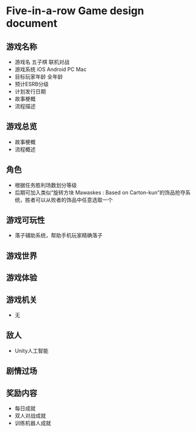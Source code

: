 # Five-in-a-row Game design document
## 游戏名称
- 游戏名 五子棋 联机对战
- 游戏系统 iOS Android PC Mac
- 目标玩家年龄 全年龄
- 预计ESRB分级
- 计划发行日期
- 故事梗概
- 流程描述

## 游戏总览
- 故事梗概
- 流程概述

## 角色
- 根据任务胜利场数划分等级
- 后期可加入类似“旋转方块 Mawaskes : Based on Carton-kun”的饰品抢夺系统，胜者可以从败者的饰品中任意选取一个

## 游戏可玩性
- 落子辅助系统，帮助手机玩家精确落子

## 游戏世界

## 游戏体验

## 游戏机关
- 无

## 敌人
- Unity人工智能

## 剧情过场


## 奖励内容
- 每日成就
- 双人对战成就
- 训练机器人成就